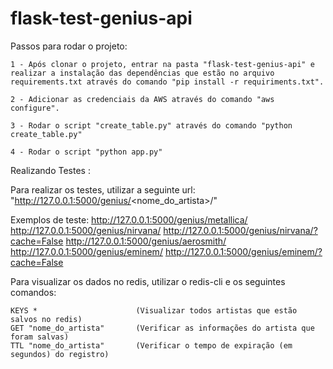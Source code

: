 # flask-test-genius-api

Passos para rodar o projeto:

    1 - Após clonar o projeto, entrar na pasta "flask-test-genius-api" e realizar a instalação das dependências que estão no arquivo requirements.txt através do comando "pip install -r requiriments.txt".

    2 - Adicionar as credenciais da AWS através do comando "aws configure".

    3 - Rodar o script "create_table.py" através do comando "python create_table.py"

    4 - Rodar o script "python app.py"


Realizando Testes :

Para realizar os testes, utilizar a seguinte url: "http://127.0.0.1:5000/genius/<nome_do_artista>/"

Exemplos de teste:
    http://127.0.0.1:5000/genius/metallica/
    http://127.0.0.1:5000/genius/nirvana/
    http://127.0.0.1:5000/genius/nirvana/?cache=False
    http://127.0.0.1:5000/genius/aerosmith/
    http://127.0.0.1:5000/genius/eminem/
    http://127.0.0.1:5000/genius/eminem/?cache=False



Para visualizar os dados no redis, utilizar o redis-cli e os seguintes comandos:

    KEYS *                      (Visualizar todos artistas que estão salvos no redis)
    GET "nome_do_artista"       (Verificar as informações do artista que foram salvas) 
    TTL "nome_do_artista"       (Verificar o tempo de expiração (em segundos) do registro) 



